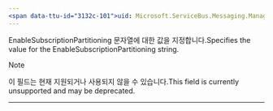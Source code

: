 ```yaml
---
<span data-ttu-id="3132c-101">uid: Microsoft.ServiceBus.Messaging.ManagementStrings.EnableSubscriptionPartitioning 요약: \*콘텐</span><span class="sxs-lookup"><span data-stu-id="3132c-101">uid: Microsoft.ServiceBus.Messaging.ManagementStrings.EnableSubscriptionPartitioning summary: \*content</span></span>
---
```


<span data-ttu-id="3132c-102">EnableSubscriptionPartitioning 문자열에 대한 값을 지정합니다.</span><span class="sxs-lookup"><span data-stu-id="3132c-102">Specifies the value for the EnableSubscriptionPartitioning string.</span></span> 

> [!NOTE]
> <span data-ttu-id="3132c-103">이 필드는 현재 지원되거나 사용되지 않을 수 있습니다.</span><span class="sxs-lookup"><span data-stu-id="3132c-103">This field is currently unsupported and may be deprecated.</span></span>

---

